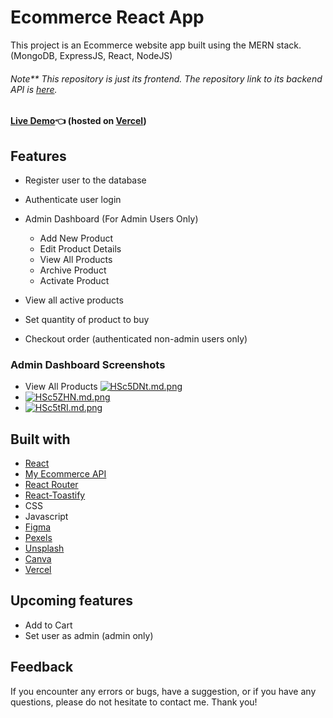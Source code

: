 # Ecommerce React App

This project is an Ecommerce website app built using the MERN stack. (MongoDB, ExpressJS, React, NodeJS)
###### Note** This repository is just its frontend. The repository link to its backend API is [here](https://github.com/GITvoren/ecommerce-api).

#### [Live Demo](https://detour-ecommerce.vercel.app/):point_left: (hosted on [Vercel](https://vercel.com/))






## Features
- Register user to the database
- Authenticate user login

- Admin Dashboard (For Admin Users Only)
  - Add New Product
  - Edit Product Details
  - View All Products
  - Archive Product
  - Activate Product
  
- View all active products
- Set quantity of product to buy
- Checkout order (authenticated non-admin users only)

### Admin Dashboard Screenshots

- View All Products [![HSc5DNt.md.png](https://iili.io/HSc5DNt.md.png)](https://freeimage.host/i/HSc5DNt)
- [![HSc5ZHN.md.png](https://iili.io/HSc5ZHN.md.png)](https://freeimage.host/i/HSc5ZHN)
- [![HSc5tRI.md.png](https://iili.io/HSc5tRI.md.png)](https://freeimage.host/i/HSc5tRI)

## Built with


- [React](https://reactjs.org/)
- [My Ecommerce API](https://github.com/GITvoren/ecommerce-api)
- [React Router](https://reactrouter.com/)
- [React-Toastify](https://www.npmjs.com/package/react-toastify)
- CSS
- Javascript
- [Figma](https://figma.com/)
- [Pexels](https://www.pexels.com/)
- [Unsplash](https://unsplash.com/)
- [Canva](https://www.canva.com/en_ph/)
- [Vercel](https://vercel.com/)


## Upcoming features
- Add to Cart
- Set user as admin (admin only)

## Feedback
If you encounter any errors or bugs, have a suggestion, or if you have any questions, please do not hesitate to contact me. Thank you!

